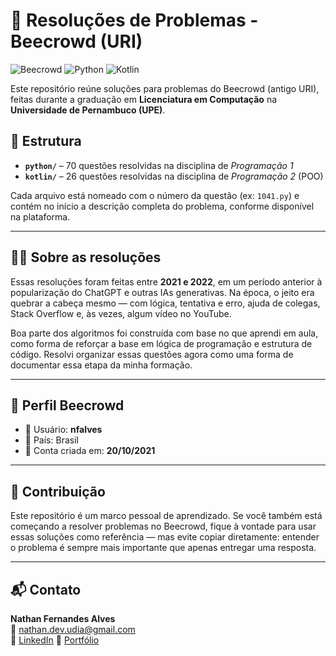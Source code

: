 # 🧮 Resoluções de Problemas - Beecrowd (URI)
![Beecrowd](https://img.shields.io/badge/Beecrowd-nfalves-2F2E2E?style=flat&logo=beecrowd&logoColor=FFD500)
![Python](https://img.shields.io/badge/Python-3776AB?style=flat&logo=python&logoColor=white)
![Kotlin](https://img.shields.io/badge/Kotlin-FF6F00?style=flat&logo=kotlin&logoColor=FFA500)

Este repositório reúne soluções para problemas do Beecrowd (antigo URI), feitas durante a graduação em **Licenciatura em Computação** na **Universidade de Pernambuco (UPE)**.

## 📁 Estrutura

- **`python/`** – 70 questões resolvidas na disciplina de *Programação 1*
- **`kotlin/`** – 26 questões resolvidas na disciplina de *Programação 2* (POO)

Cada arquivo está nomeado com o número da questão (ex: `1041.py`) e contém no início a descrição completa do problema, conforme disponível na plataforma.

---

## 👨‍💻 Sobre as resoluções

Essas resoluções foram feitas entre **2021 e 2022**, em um período anterior à popularização do ChatGPT e outras IAs generativas. Na época, o jeito era quebrar a cabeça mesmo — com lógica, tentativa e erro, ajuda de colegas, Stack Overflow e, às vezes, algum vídeo no YouTube.

Boa parte dos algoritmos foi construída com base no que aprendi em aula, como forma de reforçar a base em lógica de programação e estrutura de código. Resolvi organizar essas questões agora como uma forma de documentar essa etapa da minha formação.

---

## 🏅 Perfil Beecrowd

- 👤 Usuário: **nfalves**
- 📍 País: Brasil
- 📆 Conta criada em: **20/10/2021**

---

## 🤝 Contribuição

Este repositório é um marco pessoal de aprendizado. Se você também está começando a resolver problemas no Beecrowd, fique à vontade para usar essas soluções como referência — mas evite copiar diretamente: entender o problema é sempre mais importante que apenas entregar uma resposta.

---

## 📬 Contato

**Nathan Fernandes Alves**  
📧 nathan.dev.udia@gmail.com  
🔗 [LinkedIn](https://www.linkedin.com/in/seu-link-aqui)
💼 [Portfólio](https://nathan-dev-udia.github.io/portfolio/)
